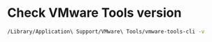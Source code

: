 # Check VMware Tools version
```bash
/Library/Application\ Support/VMware\ Tools/vmware-tools-cli -v
```
